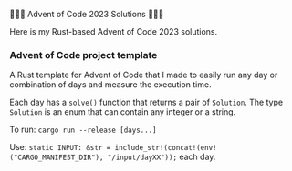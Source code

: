 🎄🦀🎄 Advent of Code 2023 Solutions 🎄🦀🎄

Here is my Rust-based Advent of Code 2023 solutions.

### Advent of Code project template
A Rust template for Advent of Code that I made to easily run any day or combination of days and measure the execution time.

Each day has a `solve()` function that returns a pair of `Solution`. The type `Solution` is an enum that can contain any integer or a string.

To run: `cargo run --release [days...]`

Use: `static INPUT: &str = include_str!(concat!(env!("CARGO_MANIFEST_DIR"), "/input/dayXX"));` each day.